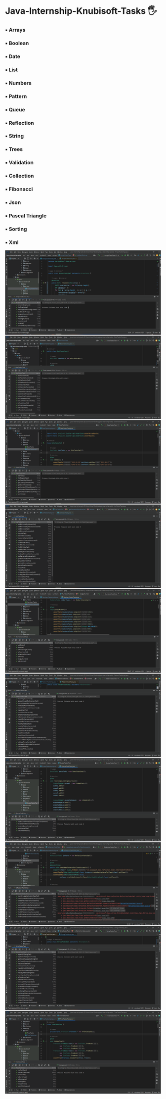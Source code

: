 <h1 align>Java-Internship-Knubisoft-Tasks 🖐</h1>
<h3>▪️ Arrays</h3>
<h3>▪️ Boolean</h3>
<h3>▪️ Date</h3>
<h3>▪️ List</h3>
<h3>▪️ Numbers</h3>
<h3>▪️ Pattern</h3>
<h3>▪️ Queue</h3>
<h3>▪️ Reflection</h3>
<h3>▪️ String</h3>
<h3>▪️ Trees</h3>
<h3>▪️ Validation</h3>
<h3>▪️ Collection</h3>
<h3>▪️ Fibonacci</h3>
<h3>▪️ Json</h3>
<h3>▪️ Pascal Triangle</h3>
<h3>▪️ Sorting</h3>
<h3>▪️ Xml</h3>
<img src="README images/01_Arrays.png" alt="Logo">
<img src="README images/02_Bool.png" alt="Logo">
<img src="README images/03_Date.png" alt="Logo">
<img src="README images/04_List.png" alt="Logo">
<img src="README images/05_Number.png" alt="Logo">
<img src="README images/06_Pattern.png" alt="Logo">
<img src="README images/07_Queue.png" alt="Logo">
<img src="README images/08_Reflection.png" alt="Logo">
<img src="README images/09_String.png" alt="Logo">
<img src="README images/10_Tree.png" alt="Logo">
